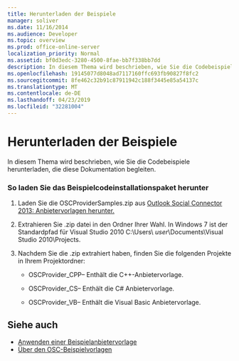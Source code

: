 ```yaml
---
title: Herunterladen der Beispiele
manager: soliver
ms.date: 11/16/2014
ms.audience: Developer
ms.topic: overview
ms.prod: office-online-server
localization_priority: Normal
ms.assetid: bf0d3edc-3280-4500-8fae-bb7f338bb7dd
description: In diesem Thema wird beschrieben, wie Sie die Codebeispiele herunterladen, die diese Dokumentation begleiten.
ms.openlocfilehash: 19145077d8048ad7117160ffc693fb90827f8fc2
ms.sourcegitcommit: 8fe462c32b91c87911942c188f3445e85a54137c
ms.translationtype: MT
ms.contentlocale: de-DE
ms.lasthandoff: 04/23/2019
ms.locfileid: "32281004"
---
```

# <a name="downloading-the-samples"></a>Herunterladen der Beispiele

In diesem Thema wird beschrieben, wie Sie die Codebeispiele herunterladen, die diese Dokumentation begleiten.
  
### <a name="to-download-the-sample-code-installation-package"></a>So laden Sie das Beispielcodeinstallationspaket herunter

1. Laden Sie die OSCProviderSamples.zip aus [Outlook Social Connector 2013: Anbietervorlagen herunter.](https://code.msdn.microsoft.com/Outlook-Social-Connector-73fd8d2c)
    
2. Extrahieren Sie .zip datei in den Ordner Ihrer Wahl. In Windows 7 ist der Standardpfad für Visual Studio 2010 C:\Users\ _user_\Documents\Visual Studio 2010\Projects.
    
3. Nachdem Sie die .zip extrahiert haben, finden Sie die folgenden Projekte in Ihrem Projektordner:
    
   - OSCProvider_CPP– Enthält die C++-Anbietervorlage.
    
   - OSCProvider_CS– Enthält die C# Anbietervorlage.
    
   - OSCProvider_VB– Enthält die Visual Basic Anbietervorlage.
    
## <a name="see-also"></a>Siehe auch

- [Anwenden einer Beispielanbietervorlage](applying-a-sample-provider-template.md)
- [Über den OSC-Beispielvorlagen](osc-sample-templates.md)


